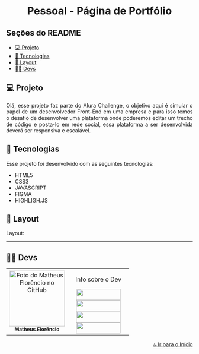 <h1 align="center" id="inicio">Pessoal - Página de Portfólio</h1>

## Seções do README
<ul>
  <li><a href="#projeto">💻 Projeto</a></li>
  <li><a href="#tecnologias">🚀 Tecnologias</a></li>
  <li><a href="#layout">🔖 Layout</a></li>
  <li><a href="#devs">👩‍💻 Devs</a></li>
</ul>

## <a id="projeto">💻 Projeto</a>

<p align="justify">
Olá, esse projeto faz parte do Alura Challenge, o objetivo aqui é simular o papel de um desenvolvedor Front-End em uma empresa e para isso temos o desafio de desenvolver uma plataforma onde poderemos editar um trecho de código e posta-lo em rede social, essa plataforma a ser desenvolvida deverá ser responsiva e escalável.
</p>

## <a id="tecnologias">🚀 Tecnologias</a>

Esse projeto foi desenvolvido com as seguintes tecnologias:

- HTML5
- CSS3
- JAVASCRIPT
- FIGMA
- HIGHLIGH.JS

## <a id="layout">🔖 Layout</a>

Layout:
<!-- 
<div align="center">
<table style>
  <tr>
    <td align="center">
      <img src="https://github.com/1matheusflorencio/Pessoal-Portfolio/blob/master/README%20arquivos/Mobile%20-%2001.png?raw=true" alt="Home" /><br>
        <sub>
         Mobile - Home
        </sub>
    </td>
        <td align="center">
      <img src="https://github.com/1matheusflorencio/Pessoal-Portfolio/blob/master/README%20arquivos/Desktop%20-%2001.png?raw=true" alt="Home" /><br>
        <sub>
         Desktop - Home
        </sub>
    </td>
  </tr>  
  <tr>
    <td align="center">
      <img src="https://github.com/1matheusflorencio/Pessoal-Portfolio/blob/master/README%20arquivos/Mobile%20-%2002.png?raw=true" alt="Home" /><br>
        <sub>
         Mobile - Projetos
        </sub>
    </td>
        <td align="center">
      <img src="https://github.com/1matheusflorencio/Pessoal-Portfolio/blob/master/README%20arquivos/Desktop%20-%2002.png?raw=true" alt="Home" /><br>
        <sub>
         Desktop - Projetos
        </sub>
    </td>
  </tr>
    <tr>
    <td align="center">
      <img src="https://github.com/1matheusflorencio/Pessoal-Portfolio/blob/master/README%20arquivos/Mobile%20-%2003.png?raw=true" alt="Home" /><br>
        <sub>
         Mobile - Habilidades
        </sub>
    </td>
        <td align="center">
      <img src="https://github.com/1matheusflorencio/Pessoal-Portfolio/blob/master/README%20arquivos/Desktop%20-%2003.png?raw=true" alt="Home" /><br>
        <sub>
         Desktop - Habilidades
        </sub>
    </td>
  </tr>
    <tr>
    <td align="center">
      <img src="https://github.com/1matheusflorencio/Pessoal-Portfolio/blob/master/README%20arquivos/Mobile%20-%2004.png?raw=true" alt="Home" /><br>
        <sub>
         Mobile - Sobre
        </sub>
    </td>
        <td align="center">
      <img src="https://github.com/1matheusflorencio/Pessoal-Portfolio/blob/master/README%20arquivos/Desktop%20-%2004.png?raw=true" alt="Home" /><br>
        <sub>
         Desktop - Sobre
        </sub>
    </td>
  </tr>
    <tr>
    <td align="center">
      <img src="https://github.com/1matheusflorencio/Pessoal-Portfolio/blob/master/README%20arquivos/Mobile%20-%2005.png?raw=true" alt="Home" /><br>
        <sub>
         Mobile - Contato
        </sub>
    </td>
        <td align="center">
      <img src="https://github.com/1matheusflorencio/Pessoal-Portfolio/blob/master/README%20arquivos/Desktop%20-%2005.png?raw=true" alt="Home" /><br>
        <sub>
         Desktop - Contato
        </sub>
    </td>
  </tr>
</table>  </div>
-->
---

## <a id="devs">👩‍💻 Devs</a> 

<table>
  <tr>
    <td align="center">
    <a text-decoration="none" href="https://github.com/1matheusflorencio">
      <img src="https://avatars.githubusercontent.com/u/68713424?s=400&u=62c303b85a95a013cccd6cbd6084952fbc06a4db&v=4" width="150px;" alt="Foto do Matheus Florêncio no GitHub"/>       <br>
        <sub>
          <b>Matheus Florêncio</b> <br>
        </sub>
    </a>
    </td>
      <td align="center" width="150px">
        <p>Info sobre o Dev</p>
          <a href="https://www.matheusflorencio.com" target="_blank"><img height="30px" width="120px" src="https://img.shields.io/badge/website-000000?style=for-the-badge&logo=About.me&logoColor=white"></a>
          <br>
          <a href="https://www.linkedin.com/in/matheus-flor%C3%AAncio/" target="_blank"><img height="30px" width="120px" src="https://img.shields.io/badge/LinkedIn-0077B5?style=for-the-badge&logo=linkedin&logoColor=white"></a>
          <br>
          <a href="https://www.instagram.com/1matheusflorencio/" target="_blank"><img height="30px" width="120px" src="https://img.shields.io/badge/Instagram-E4405F?style=for-the-badge&logo=instagram&logoColor=white" target="_blank"></a>
          <br>
          <a href="https://www.youtube.com/channel/UCH1VWs-9V63VyGkrcSbtXIg" target="_blank"><img height="30px" width="120px" src="https://img.shields.io/badge/YouTube-FF0000?style=for-the-badge&logo=youtube&logoColor=white" target="_blank"></a>
      </td>
    </tr>
</table>

<p width="100%" align="end"><a href="#inicio">🔝 Ir para o Início</a></p>

